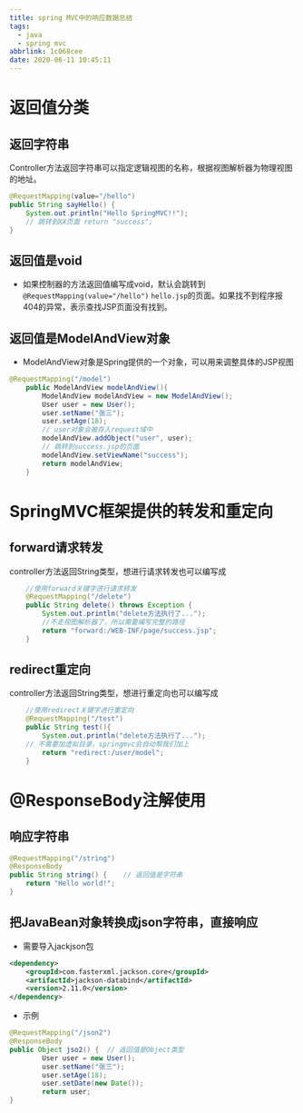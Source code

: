 ```yaml
---
title: spring MVC中的响应数据总结
tags:
  - java
  - spring mvc
abbrlink: 1c068cee
date: 2020-06-11 10:45:11
---
```


# 返回值分类
## 返回字符串
Controller方法返回字符串可以指定逻辑视图的名称，根据视图解析器为物理视图的地址。
```java
@RequestMapping(value="/hello") 
public String sayHello() { 
	System.out.println("Hello SpringMVC!!"); 
	// 跳转到XX页面 return "success"; 
}
```
## 返回值是void
- 如果控制器的方法返回值编写成void，默认会跳转到`@RequestMapping(value="/hello")` `hello.jsp`的页面。如果找不到程序报404的异常，表示查找JSP页面没有找到。

## 返回值是ModelAndView对象
- ModelAndView对象是Spring提供的一个对象，可以用来调整具体的JSP视图
```java
@RequestMapping("/model")
    public ModelAndView modelAndView(){
        ModelAndView modelAndView = new ModelAndView();
        User user = new User();
        user.setName("张三");
        user.setAge(18);
        // user对象会被存入request域中
        modelAndView.addObject("user", user);
        // 跳转到success.jsp的页面
        modelAndView.setViewName("success");
        return modelAndView;
    }
```
# SpringMVC框架提供的转发和重定向
## forward请求转发
controller方法返回String类型，想进行请求转发也可以编写成
```java
    //使用forward关键字进行请求转发
    @RequestMapping("/delete")
    public String delete() throws Exception {
        System.out.println("delete方法执行了...");
        //不走视图解析器了，所以需要编写完整的路径
        return "forward:/WEB-INF/page/success.jsp";
    }
```
## redirect重定向
controller方法返回String类型，想进行重定向也可以编写成
```java
    //使用redirect关键字进行重定向
    @RequestMapping("/test")
    public String test(){
        System.out.println("delete方法执行了...");
	// 不需要加虚拟目录，springmvc会自动帮我们加上
        return "redirect:/user/model";
    }
```
# @ResponseBody注解使用
## 响应字符串
```java
@RequestMapping("/string")
@ResponseBody
public String string() {	// 返回值是字符串
	return "Hello world!";
}
```
## 把JavaBean对象转换成json字符串，直接响应
- 需要导入jackjson包
```xml
<dependency>
	<groupId>com.fasterxml.jackson.core</groupId>
	<artifactId>jackson-databind</artifactId>
	<version>2.11.0</version>
</dependency>
```
- 示例
```java
@RequestMapping("/json2")
@ResponseBody	
public Object jso2() {	// 返回值是Object类型
        User user = new User();
        user.setName("张三");
        user.setAge(18);
        user.setDate(new Date());
        return user;
}
```



